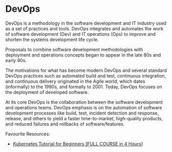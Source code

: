 
# DevOps

DevOps is a methodology in the software development and IT industry used as a set of practices and tools. DevOps integrates and automates the work of software development (Dev) and IT operations (Ops) to improve and shorten the systems development life cycle.

Proposals to combine software development methodologies with deployment and operations concepts began to appear in the late 80s and early 90s.

The motivations for what has become modern DevOps and several standard DevOps practices such as automated build and test, continuous integration, and continuous delivery originated in the Agile world, which dates (informally) to the 1990s, and formally to 2001. Today, DevOps focuses on the deployment of developed software.

At its core DevOps is the collaboration between the software development and operations teams. DevOps emphasis is on the automation of software development processes like build, test, incident detection and response, release, and others to yield a faster time-to-market, high-quality products, and reduced failures and rollbacks of software/features. 

Favourite Resources:

- [Kubernetes Tutorial for Beginners [FULL COURSE in 4 Hours]](https://www.youtube.com/watch?v=X48VuDVv0do)
